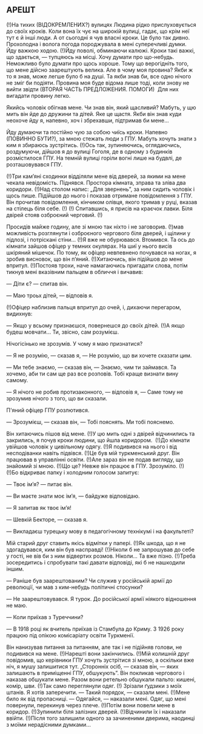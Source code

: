 ## АРЕШТ

(!)На тихих (ВІДОКРЕМЛЕНИХ?) вулицях Людина рідко прислуховується до своїх кроків. Коли вона їх чує на широкій вулиці, гадає, що крім неї тут є й інші люди. А от сьогодні я чув власні кроки. Це було так дивно.
Прохолодна і волога погода породжувала в мені суперечливі думки.
Йду важкою ходою.
(!)Йду поволі, обминаючи калюжі. Кроки такі важкі, що здається, — тупцяюсь на місці. Хочу думати про що-небудь. 
Неможливо було думати про щось хороше.
Тому що верогідніть того, що мене дійсно заарештують велика.
Але в чому моя провина?
Якби ж то я знав, може легше було б на душі.
Та якби знав би, все одно нічого не зміг би подіяти.
Провина моя буде відома лише тоді, коли знову не вийти звідти (ВТОРАЯ ЧАСТЬ ПРЕДЛОЖЕНИЯ. ПОМОГИ) 
Для них вигадати провину легко.

Якийсь чоловік обігнав мене.
Чи знав він, який щасливий?
Мабуть, у щю мить він йде до дружини та дітей.
Яке це щастя.
Якби він знав куди неохоче йду я, напевно, хоч і збрехавши, підтримав би мене...

Йду думаючи та постійно чую за собою чиїсь кроки.
Напевно (ПОВИННО БУТИ?), за мною стежать люди з ГПУ.
Мабуть хочуть знати з ким я збираюсь зустрітись.
(!)Ось так, зупиняючись, оглядаючись, роздумуючи, дійшов я до вулиці Гоголя, де в одному з будинків розмістилося ГПУ.
На темній вулиці горіли вогні лише на будвлі, де розташовувався ГПУ.

(!)Три кам’яні сходинки відділяли мене від дверей, за якими на мене чекала невідомість. Піднявся.
Простора кімната, зправа та зліва два коридори.
(!)Над столом напис: „Для звернень”, за ним сидить чоловік і щось пише.
Підійшов до нього і показав отримане повідомлення з ГПУ.
Він прочитав повідомлення, кінчиком олівця, якого тримав у руці, вказав на стілець біля себе.
(!)
(!)
Спитавшись, я присів на краєчок лавки.
Біля двірей стояв озброєний черговий.
(!)

Просидів майже годину, але зі мною так ніхто і не заговорив.
(!)мав можливість розглянути і озброєного чергового біля дверей, і щілини у підлозі, і потріскані стіни...
(!)Я вже не обурювався. Втомився. Та ось до кімнати зайшов офіцер у темних окулярах.
На шиї у нього висів шкіряний мішечок.
По тому, як офіцер невпевнено почувався на ногах, я зробив висновок, що він п’яний.
(!)Хитаючись, він підійшов до мене впритул.
(!)Постояв трохи, наче намагаючись пригадати слова, потім тикнув мені вказівним пальцем в обличчя і вичавив:

— Діти є? — спитав він.

— Маю троьх дітей, — відповів я.

(!)Офіцер наблизив пальця впритул до очей, і, дихаючи перегаром, видихнув:

— Якщо у всьому признаєшся, повернешся до своїх дітей.
(!)А якщо будеш мовчати...
Ти, звісно, сам розумієш.

Нічогісінько не зрозумів.
У чому я маю признатися?

— Я не розумію, — сказав я, — Не розумію, що ви хочете сказати цим.

— Ми тебе знаємо, — сказав він, — Знаємо, чим ти займався.
Та хочемо, аби ти сам ще раз все розповів.
Тобі краще визнати вину самому.

— Я нічого не робив протизаконного, — відповів я, — Саме тому не зрозумив нічого з того, що ви сказали.

П'яний офіцер ГПУ розлютився.

— Зрозумієш, — сказав він, — Тобі пояснять.
Ми тобі пояснемо.

Він хитаючись пішов від мене.
(!)У цю мить одні з двірей відчинились та закрились, я почув кроки людини, що йшла коридором. 
(!)До кімнати увійшов чоловік у цивільному одягу.
(!)Я подивився на нього і від несподіванки навіть підвівся.
(!)Це був мій туркменський друг.
Він працював в управлінні освіти.
(!)Але зараз він не подав вигляду, що знайомий зі мною.
(!)Що це? Невже він працює в ГПУ.
Зрозуміло.
(!)
(!)Бо відкриває папку і холодним голосом запитує:

— Твоє ім’я? — питає він.

— Ви маєте знати моє ім’я, — байдуже відповідаю.

— Я запитав як твоє ім’я!

— Шевкій Бекторе, — сказав я.

— Викладаєш турецьку мову в педагогічному технікумі і на факультеті?

Мій старий друг ставить якісь відмітки у папері.
(!)Як шкода, що я не здогадувався, ким він був насправді!
(!)Ніколи б не запрошував до себе у гості, не вів би з ним відвертих розмов. Ніколи... Та вже пізно.
(!)Треба зосередитись і спробувати такі давати відповіді, які б не нашкодили іншим.

— Раніше був заарештованим?
Чи служив у російській армії до революції, чи мав з ким-небудь політичні стосунки?

— Не заарештовувався.
Я турок.
До російської армії ніякого відношення не маю.

— Коли приїхав з Туреччини?

— В 1918 році як вчитель приїхав із Стамбула до Криму.
З 1926 року працюю під опікою комісаріату освіти Туркменії.

Він нанизував питання за питанням, але так і не підійняв голови, не подивився на мене.
(!)Нарешті вони закінчились.
(!)Мій колишній друг повідомив, що керівники ГПУ хочуть зустрітися зі мною, а оскільки вже ніч, я мушу залишитися тут. „Сторонніх осіб, — сказав він, — яких залишають в приміщенні ГПУ, обшукують”. Він покликав чергового і наказав обшукати мене.
Разом вони ретельно обшукали пальто: кишені, комір, шви.
(!)Так само переглянули одяг.
(!)
Зрізали ґудзики з моїх штанів.
Я хотів заперечити.
— Такий порядок, — сказали мені.
(!)Мене било як від пропасниці.
— Одягайся, — наказали мені.
Одяг, що мені повернули, перекинув через плече.
(!)Потім вони повели мене в коридор.
(!)Зупинили біля залізних дверей.
(!)Відчинили їх і наказали ввійти.
(!)Після того залишили одного за зачиненими дверима, наодинці з моїми нерадісними думками...
